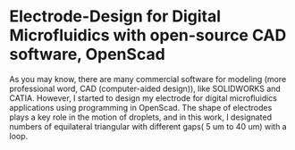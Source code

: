 # Electrode-Design for Digital Microfluidics with open-source CAD software, OpenScad

As you may know, there are many commercial software for modeling (more professional word, CAD (computer-aided design)), like SOLIDWORKS and CATIA. However, I started to design my electrode for digital microfluidics applications using programming in OpenScad. The shape of electrodes plays a key role in the motion of droplets, and in this work, I designated numbers of equilateral triangular with different gaps( 5 um to 40 um) with a loop. 

